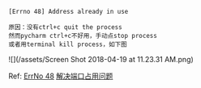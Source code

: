 

```
[Errno 48] Address already in use

原因：没有ctrl+c quit the process
然而pycharm ctrl+c不好用，手动点stop process
或者用terminal kill process，如下图
```

![](/assets/Screen Shot 2018-04-19 at 11.23.31 AM.png)

Ref:
[ErrNo 48](https://stackoverflow.com/questions/19071512/socket-error-errno-48-address-already-in-use)
[解决端口占用问题](https://www.logcg.com/archives/536.html)

